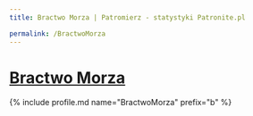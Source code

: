 ```yaml
---
title: Bractwo Morza | Patromierz - statystyki Patronite.pl

permalink: /BractwoMorza
---
```


# [Bractwo Morza](https://patronite.pl/BractwoMorza)

{% include profile.md name="BractwoMorza" prefix="b" %}
